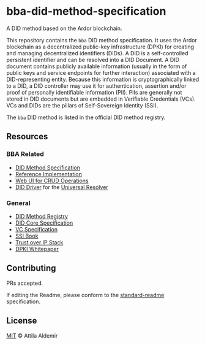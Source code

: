 # bba-did-method-specification

A DID method based on the Ardor blockchain.

This repository contains the `bba` DID method specification. It uses the Ardor blockchain as a decentralized public-key infrastructure (DPKI) for creating and managing decentralized identifiers (DIDs). A DID is a self-controlled persistent identifier and can be resolved into a DID Document. A DID document contains publicly available information (usually in the form of public keys and service endpoints for further interaction) associated with a DID-representing entity. Because this information is cryptographically linked to a DID, a DID controller may use it for authentication, assertion and/or proof of personally identifiable information (PII). PIIs are generally not stored in DID documents but are embedded in Verifiable Credentials (VCs). VCs and DIDs are the pillars of Self-Sovereign Identity (SSI).

The `bba` DID method is listed in the official DID method registry.


## Resources

### BBA Related

- [DID Method Specification](docs/markdown/spec.md)
- [Reference Implementation](https://github.com/blobaa/bba-did-method-handler-ts)
- [Web UI for CRUD Operations](https://wubco.blobaa.dev)
- [DID Driver](https://github.com/blobaa/bba-did-driver) for the [Universal Resolver](https://dev.uniresolver.io)


### General

- [DID Method Registry](https://w3c.github.io/did-spec-registries/#did-methods)
- [DID Core Specification](https://www.w3.org/TR/did-core/)
- [VC Specification](https://www.w3.org/TR/vc-data-model/)
- [SSI Book](https://www.manning.com/books/self-sovereign-identity)
- [Trust over IP Stack](https://trustoverip.org/wp-content/uploads/sites/98/2020/05/toip_introduction_050520.pdf)
- [DPKI Whitepaper](https://www.weboftrust.info/downloads/dpki.pdf)


## Contributing

PRs accepted.

If editing the Readme, please conform to the [standard-readme](https://github.com/RichardLitt/standard-readme) specification.


## License

[MIT](./LICENSE) © Attila Aldemir
